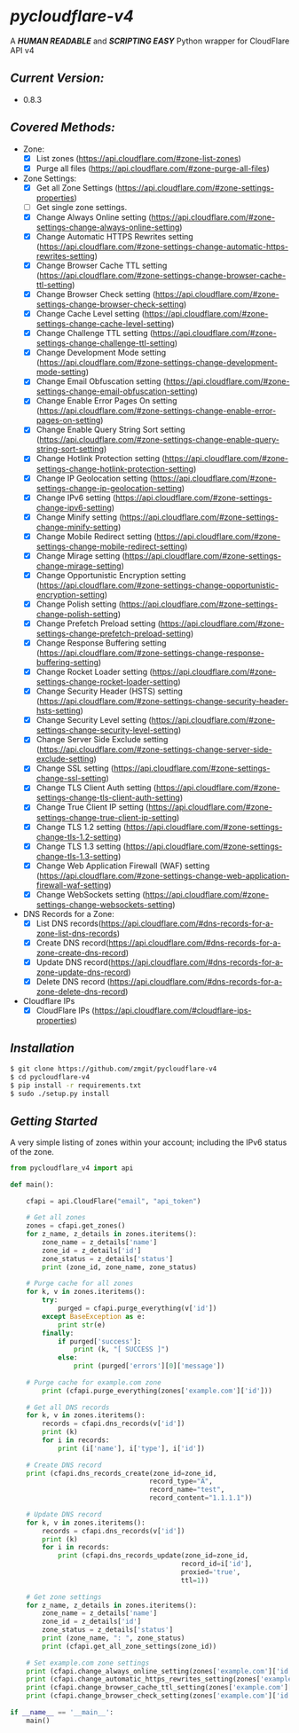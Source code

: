 # *pycloudflare-v4*
A ***HUMAN READABLE*** and ***SCRIPTING EASY*** Python wrapper for CloudFlare API v4

## *Current Version:*
-  0.8.3

## *Covered Methods:*

- Zone:
    - [x] List zones (https://api.cloudflare.com/#zone-list-zones)
    - [x] Purge all files (https://api.cloudflare.com/#zone-purge-all-files)
- Zone Settings:
    - [x] Get all Zone Settings (https://api.cloudflare.com/#zone-settings-properties)
    - [ ] Get single zone settings.  
    - [x] Change Always Online setting (https://api.cloudflare.com/#zone-settings-change-always-online-setting)
    - [x] Change Automatic HTTPS Rewrites setting (https://api.cloudflare.com/#zone-settings-change-automatic-https-rewrites-setting)
    - [x] Change Browser Cache TTL setting (https://api.cloudflare.com/#zone-settings-change-browser-cache-ttl-setting)
    - [x] Change Browser Check setting (https://api.cloudflare.com/#zone-settings-change-browser-check-setting)
    - [x] Change Cache Level setting (https://api.cloudflare.com/#zone-settings-change-cache-level-setting)
    - [x] Change Challenge TTL setting (https://api.cloudflare.com/#zone-settings-change-challenge-ttl-setting)
    - [x] Change Development Mode setting (https://api.cloudflare.com/#zone-settings-change-development-mode-setting)
    - [x] Change Email Obfuscation setting (https://api.cloudflare.com/#zone-settings-change-email-obfuscation-setting)
    - [x] Change Enable Error Pages On setting (https://api.cloudflare.com/#zone-settings-change-enable-error-pages-on-setting)
    - [x] Change Enable Query String Sort setting (https://api.cloudflare.com/#zone-settings-change-enable-query-string-sort-setting)
    - [x] Change Hotlink Protection setting (https://api.cloudflare.com/#zone-settings-change-hotlink-protection-setting)
    - [x] Change IP Geolocation setting (https://api.cloudflare.com/#zone-settings-change-ip-geolocation-setting)
    - [x] Change IPv6 setting (https://api.cloudflare.com/#zone-settings-change-ipv6-setting)
    - [x] Change Minify setting (https://api.cloudflare.com/#zone-settings-change-minify-setting)
    - [x] Change Mobile Redirect setting (https://api.cloudflare.com/#zone-settings-change-mobile-redirect-setting)
    - [x] Change Mirage setting (https://api.cloudflare.com/#zone-settings-change-mirage-setting)
    - [x] Change Opportunistic Encryption setting (https://api.cloudflare.com/#zone-settings-change-opportunistic-encryption-setting)
    - [x] Change Polish setting (https://api.cloudflare.com/#zone-settings-change-polish-setting)
    - [x] Change Prefetch Preload setting (https://api.cloudflare.com/#zone-settings-change-prefetch-preload-setting)
    - [x] Change Response Buffering setting (https://api.cloudflare.com/#zone-settings-change-response-buffering-setting)
    - [x] Change Rocket Loader setting (https://api.cloudflare.com/#zone-settings-change-rocket-loader-setting)
    - [x] Change Security Header (HSTS) setting (https://api.cloudflare.com/#zone-settings-change-security-header-hsts-setting)
    - [x] Change Security Level setting (https://api.cloudflare.com/#zone-settings-change-security-level-setting)
    - [x] Change Server Side Exclude setting (https://api.cloudflare.com/#zone-settings-change-server-side-exclude-setting)
    - [x] Change SSL setting (https://api.cloudflare.com/#zone-settings-change-ssl-setting)
    - [x] Change TLS Client Auth setting (https://api.cloudflare.com/#zone-settings-change-tls-client-auth-setting)
    - [x] Change True Client IP setting (https://api.cloudflare.com/#zone-settings-change-true-client-ip-setting)
    - [x] Change TLS 1.2 setting (https://api.cloudflare.com/#zone-settings-change-tls-1.2-setting)
    - [x] Change TLS 1.3 setting (https://api.cloudflare.com/#zone-settings-change-tls-1.3-setting)
    - [x] Change Web Application Firewall (WAF) setting (https://api.cloudflare.com/#zone-settings-change-web-application-firewall-waf-setting)
    - [x] Change WebSockets setting (https://api.cloudflare.com/#zone-settings-change-websockets-setting)
- DNS Records for a Zone:
    - [x] List DNS records(https://api.cloudflare.com/#dns-records-for-a-zone-list-dns-records)
    - [x] Create DNS record(https://api.cloudflare.com/#dns-records-for-a-zone-create-dns-record)
    - [x] Update DNS record(https://api.cloudflare.com/#dns-records-for-a-zone-update-dns-record)
    - [x] Delete DNS record (https://api.cloudflare.com/#dns-records-for-a-zone-delete-dns-record)
- Cloudflare IPs
    - [x] CloudFlare IPs (https://api.cloudflare.com/#cloudflare-ips-properties)

## *Installation*

```bash
$ git clone https://github.com/zmgit/pycloudflare-v4
$ cd pycloudflare-v4
$ pip install -r requirements.txt
$ sudo ./setup.py install
```

## *Getting Started*

A very simple listing of zones within your account; including the IPv6 status of the zone.

```python
from pycloudflare_v4 import api
 
def main():
 
    cfapi = api.CloudFlare("email", "api_token")
 
    # Get all zones
    zones = cfapi.get_zones()
    for z_name, z_details in zones.iteritems():
        zone_name = z_details['name']
        zone_id = z_details['id']
        zone_status = z_details['status']
        print (zone_id, zone_name, zone_status)
 
    # Purge cache for all zones
    for k, v in zones.iteritems():
        try:
            purged = cfapi.purge_everything(v['id'])
        except BaseException as e:
            print str(e)
        finally:
            if purged['success']:
                print (k, "[ SUCCESS ]")
            else:
                print (purged['errors'][0]['message'])
 
    # Purge cache for example.com zone
        print (cfapi.purge_everything(zones['example.com']['id']))
 
    # Get all DNS records
    for k, v in zones.iteritems():
        records = cfapi.dns_records(v['id'])
        print (k)
        for i in records:
            print (i['name'], i['type'], i['id'])
 
    # Create DNS record
    print (cfapi.dns_records_create(zone_id=zone_id,
                                   record_type="A",
                                   record_name="test",
                                   record_content="1.1.1.1"))
 
    # Update DNS record
    for k, v in zones.iteritems():
        records = cfapi.dns_records(v['id'])
        print (k)
        for i in records:
            print (cfapi.dns_records_update(zone_id=zone_id,
                                           record_id=i['id'],
                                           proxied='true',
                                           ttl=1))
 
    # Get zone settings
    for z_name, z_details in zones.iteritems():
        zone_name = z_details['name']
        zone_id = z_details['id']
        zone_status = z_details['status']
        print (zone_name, ": ", zone_status)
        print (cfapi.get_all_zone_settings(zone_id))
 
    # Set example.com zone settings
    print (cfapi.change_always_online_setting(zones['example.com']['id'], always_online="default"))
    print (cfapi.change_automatic_https_rewrites_setting(zones['example.com']['id'], automatic_https_rewrites="default"))
    print (cfapi.change_browser_cache_ttl_setting(zones['example.com']['id'], browser_cache_ttl="default"))
    print (cfapi.change_browser_check_setting(zones['example.com']['id'], browser_check="default"))
 
if __name__ == '__main__':
    main()
```
